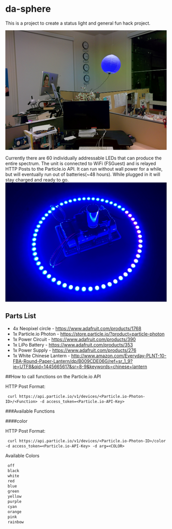# da-sphere
This is a project to create a status light and general fun hack project.

![Alt text](/da-sphere.jpg?raw=true "DA Team Status Sphere")

Currently there are 60 individually addressable LEDs that can produce the entire spectrum. The unit is connected to WiFi (FSGuest) and is relayed HTTP Posts to the Particle.io API. It can run without wall power for a while, but will eventually run out of batteries(~48 hours). While plugged in it will stay charged and ready to go.
![Alt text](/photon-neopixel-unit.jpg?raw=true "Photon and Neopixel Ring")

## Parts List
* 4x Neopixel circle - https://www.adafruit.com/products/1768
* 1x Particle.io Photon - https://store.particle.io/?product=particle-photon
* 1x Power Circuit - https://www.adafruit.com/products/390
* 1x LiPo Battery - https://www.adafruit.com/products/353
* 1x Power Supply - https://www.adafruit.com/products/276
* 1x White Chinese Lantern - http://www.amazon.com/Everyday-PLNT-10-FBA-Round-Paper-Lantern/dp/B009CDE06G/ref=sr_1_9?ie=UTF8&qid=1445665617&sr=8-9&keywords=chinese+lantern

##How to call functions on the Particle.io API

HTTP Post Format:

     curl https://api.particle.io/v1/devices/<Particle.io-Photon-ID>/<Function> -d access_token=<Particle.io-API-Key>

###Available Functions

####color

HTTP Post Format:

     curl https://api.particle.io/v1/devices/<Particle.io-Photon-ID>/color -d access_token=<Particle.io-API-Key> -d arg=<COLOR>


Available Colors

     off
     black
     white
     red
     blue
     green
     yellow
     purple
     cyan
     orange
     pink
     rainbow
